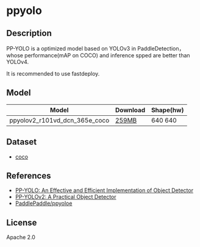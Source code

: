 <!--- SPDX-License-Identifier: Apache-2.0 -->

# ppyolo

## Description

PP-YOLO is a optimized model based on YOLOv3 in PaddleDetection，
whose performance(mAP on COCO) and inference spped are better than YOLOv4.

It is recommended to use fastdeploy.

## Model

| Model                         | Download                                   | Shape(hw) |
| ----------------------------- |:------------------------------------------ |:--------- |
| ppyolov2_r101vd_dcn_365e_coco | [259MB](ppyolov2_r101vd_dcn_365e_coco.zip) | 640 640   |

## Dataset

* [coco](http://images.cocodataset.org/zips/val2017.zip)

## References

* [PP-YOLO: An Effective and Efficient Implementation of Object Detector](https://arxiv.org/abs/2007.12099)
* [PP-YOLOv2: A Practical Object Detector](https://arxiv.org/abs/2104.10419)
* [PaddlePaddle/ppyoloe](https://github.com/PaddlePaddle/PaddleDetection/tree/release/2.5/configs/ppyoloe)

## License

Apache 2.0
